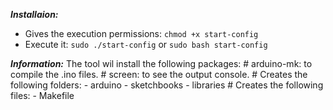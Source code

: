 __*Installaion:*__

- Gives the execution permissions: `chmod +x start-config`
- Execute it: `sudo ./start-config` or `sudo bash start-config`

__*Information:*__
    The tool wil install the following packages:
        # arduino-mk: to compile the .ino files.
        # screen: to see the output console.
        # Creates the following folders:
            - arduino
            - sketchbooks
            - libraries
        # Creates the following files:
            - Makefile

